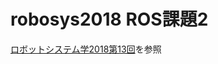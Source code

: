 # robosys2018 ROS課題2

[ロボットシステム学2018第13回](https://github.com/ryuichiueda/robosys2018/blob/master/13.md)を参照
